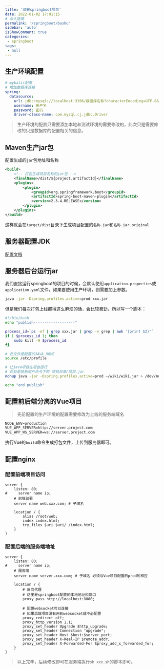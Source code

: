 ```yaml
---
title: '部署springboot项目'
date: 2022-01-02 17:01:15
# 永久链接
permalink: '/springboot/bushu'
sidebar: 'auto'
isShowComment: true
categories:
 - springboot
tags:
 - null
---
```




## 生产环境配置

```yaml
# mybatis配置
# 增加数据库连接
spring:
  datasource:
    url: jdbc:mysql://localhost:3306/数据库名称?characterEncoding=UTF-8&autoReconnect=true&serverTimezone=Asia/Shanghai&allowMultiQueries=true
    username: 用户名
    password: 密码
    driver-class-name: com.mysql.cj.jdbc.Driver
```

>   生产环境的配置只需要添加本地和测试环境的需要修改的，此次只是需要修改的只是数据库的配置相关的信息。



## Maven生产jar包

配置生成的`jar`包地址和名称

```xml
<build>
    <!-- 打包生成项目名称的jar包 -->
    <finalName>/dist/${project.artifactId}</finalName>
    <plugins>
        <plugin>
            <groupId>org.springframework.boot</groupId>
            <artifactId>spring-boot-maven-plugin</artifactId>
            <version>2.3.4.RELEASE</version>
        </plugin>
    </plugins>
</build>
```

这样就会在`target/dist`目录下生成项目配置的`名称.jar`和`名称.jar.original`



## 服务器配置JDK

[配置文档](https://www.wjstar.top/pages/eff384/)



## 服务器后台运行jar

我们直接运行springboot的项目的时候，会默认使用`application.properties`或`application.yaml`文件，如果要使用生产环境，则需要加上参数。

```bash
java -jar -Dspring.profiles.active=prod xxx.jar
```

但是我们每次打包上线都得这么麻烦的话，会比较费劲，所以写一个脚本：

```sh
#!/bin/bash
echo "publish-------------------"

process_id=`ps -ef | grep xxx.jar | grep -v grep | awk '{print $2}'`
if [ $process_id ]; then
    sudo kill -9 $process_id
fi

# 此文件是配置的JAVA_HOME
source /etc/profile

# 让java项目在后台运行
# 此处是放到用户命令下的 项目目录/项目.jar
nohup java -jar -Dspring.profiles.active=prod ~/wiki/wiki.jar > /dev/null 2>&1 &

echo "end publish"
```



## 配置前后端分离的Vue项目

>   先前配置的生产环境的配置需要修改为上线的服务端域名

```txt
NODE_ENV=production
VUE_APP_SERVER=http://server.project.com
VUE_APP_WS_SERVER=ws://server.project.com
```

执行Vue的`build`命令生成打包文件，上传到服务器即可。



## 配置nginx



### 配置前端项目访问

```nginx
server {
    listen: 80;
#     server name ip;
    # 前端部署
    server name web.xxx.com; # 子域名

    location / {
        alias /root/web;
        index index.html;
        try_files $uri $uri/ /index.html;
    }
}
```



### 配置后端的服务端地址

```nginx
server {
    listen: 80;
#     server name ip;
    # 服务端
    server name server.xxx.com; # 子域名 必须与Vue项目配置的prod的相应

    location / {
        # 反向代理
        # 这里是springboot配置的本地地址和端口
        proxy_pass http://localhost:8880;

        # 配置websocket可以连接
        # 如果后端项目没有用到websocket就不必配置
        proxy_redirect off;
        proxy_http_version 1.1;
        proxy_set_header Upgrade $http_upgrade;
        proxy_set_header Connection "upgrade";
        proxy_set_header Host $host:$server_port;
        proxy_set_header X-Real-IP $remote_addr;
        proxy_set_header X-Forwarded-For $proxy_add_x_forwarded_for;
    }
}
```



>   以上完毕，后续修改即可在服务端执行`sh xxx.sh`的脚本即可。

